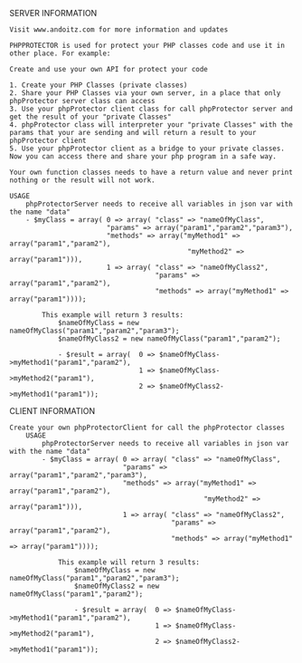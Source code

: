 SERVER INFORMATION

	Visit www.andoitz.com for more information and updates

	PHPPROTECTOR is used for protect your PHP classes code and use it in other place. For example:
	
	Create and use your own API for protect your code
	
	1. Create your PHP Classes (private classes)
	2. Share your PHP Classes via your own server, in a place that only phpProtector server class can access
	3. Use your phpProtector client class for call phpProtector server and get the result of your "private Classes"
	4. phpProtector class will interpreter your "private Classes" with the params that your are sending and will return a result to your phpProtector client
	5. Use your phpProtector client as a bridge to your private classes. Now you can access there and share your php program in a safe way.
	
	Your own function classes needs to have a return value and never print nothing or the result will not work.
	
	USAGE
		phpProtectorServer needs to receive all variables in json var with the name "data"
		- $myClass = array( 0 => array(	"class" => "nameOfMyClass",
							"params" => array("param1","param2","param3"),
							"methods" => array("myMethod1" => array("param1","param2"),
												"myMethod2" => array("param1"))),
							1 => array(	"class" => "nameOfMyClass2",
										"params" => array("param1","param2"),
										"methods" => array("myMethod1" => array("param1"))));
										
			This example will return 3 results:
				$nameOfMyClass = new nameOfMyClass("param1","param2","param3");
				$nameOfMyClass2 = new nameOfMyClass("param1","param2");
				
				- $result = array(	0 => $nameOfMyClass->myMethod1("param1","param2"),
									1 => $nameOfMyClass->myMethod2("param1"),
									2 => $nameOfMyClass2->myMethod1("param1"));

CLIENT INFORMATION

	Create your own phpProtectorClient for call the phpProtector classes
		USAGE
			phpProtectorServer needs to receive all variables in json var with the name "data"
			- $myClass = array( 0 => array(	"class" => "nameOfMyClass",
								"params" => array("param1","param2","param3"),
								"methods" => array("myMethod1" => array("param1","param2"),
													"myMethod2" => array("param1"))),
								1 => array(	"class" => "nameOfMyClass2",
											"params" => array("param1","param2"),
											"methods" => array("myMethod1" => array("param1"))));
											
				This example will return 3 results:
					$nameOfMyClass = new nameOfMyClass("param1","param2","param3");
					$nameOfMyClass2 = new nameOfMyClass("param1","param2");
					
					- $result = array(	0 => $nameOfMyClass->myMethod1("param1","param2"),
										1 => $nameOfMyClass->myMethod2("param1"),
										2 => $nameOfMyClass2->myMethod1("param1"));